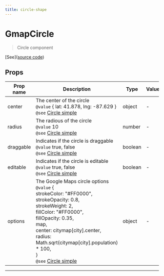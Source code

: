 ```yaml
---
title: circle-shape
---
```


  # GmapCircle

  
  > Circle component
  
  
  
  
  
  [See]([source code](/guide/circle.html#source-code))

  

  
## Props

  | Prop name     | Description | Type      | Values      | Default     |
  | ------------- | ----------- | --------- | ----------- | ----------- |
  | center | The center of the circle<br/>`@value` { lat: 41.878, lng: -87.629 }<br/>`@see` [Circle simple](https://developers.google.com/maps/documentation/javascript/examples/circle-simple) | object | - |  |
| radius | The radious of the circle<br/>`@value` 10<br/>`@see` [Circle simple](https://developers.google.com/maps/documentation/javascript/examples/circle-simple) | number | - | 10 |
| draggable | Indicates if the circle is draggable<br/>`@value` true, false<br/>`@see` [Circle simple](https://developers.google.com/maps/documentation/javascript/examples/circle-simple) | boolean | - | false |
| editable | Indicates if the circle is editable<br/>`@value` true, false<br/>`@see` [Circle simple](https://developers.google.com/maps/documentation/javascript/examples/circle-simple) | boolean | - | false |
| options | The Google Maps circle options<br/>`@value` {<br/>        strokeColor: "#FF0000",<br/>        strokeOpacity: 0.8,<br/>        strokeWeight: 2,<br/>        fillColor: "#FF0000",<br/>        fillOpacity: 0.35,<br/>        map,<br/>        center: citymap[city].center,<br/>        radius: Math.sqrt(citymap[city].population) * 100,<br/>      }<br/>`@see` [Circle simple](https://developers.google.com/maps/documentation/javascript/examples/circle-simple) | object | - | undefined |

  
  
  
  
  ---


  
  